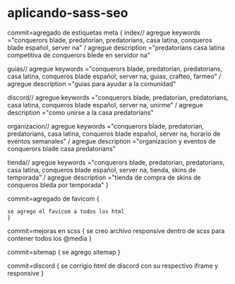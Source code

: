 # aplicando-sass-seo

commit=agregado de estiquetas meta {
index// agregue keywords ="conquerors blade, predatorian, predatorians, casa latina, conqueros blade español, server na"
    / agregue description ="predatorians casa latina competitiva de conquerors blede en servidor na"

guias// agregue keywords ="conquerors blade, predatorian, predatorians, casa latina, conqueros blade español, server na, guias, crafteo, farmeo"
    / agregue description ="guias para ayudar a la comunidad"

discord// agregue keywords ="conquerors blade, predatorian, predatorians, casa latina, conqueros blade español, server na, unirme"
    / agregue description ="como unirse a la casa predatorians"

organizacion// agregue keywords ="conquerors blade, predatorian, predatorians, casa latina, conqueros blade español, server na, horario de eventos semanales"
    / agregue description ="organizacion y eventos de conquerors blade casa predatorians"

tienda// agregue keywords ="conquerors blade, predatorian, predatorians, casa latina, conqueros blade español, server na, tienda, skins de temporada"
    / agregue description ="tienda de compra de skins de conqueros bleda por temporada"
    }

commit=agregado de favicom {

    se agrego el favicom a todos los html
    }

commit=mejoras en scss {
    se creo archivo responsive dentro de scss para contener todos los @media
}

commit=sitemap {
    se agrego sitemap
}

commit=discord {
    se corrigio html de discord con su respectivo iframe y responsive
}
